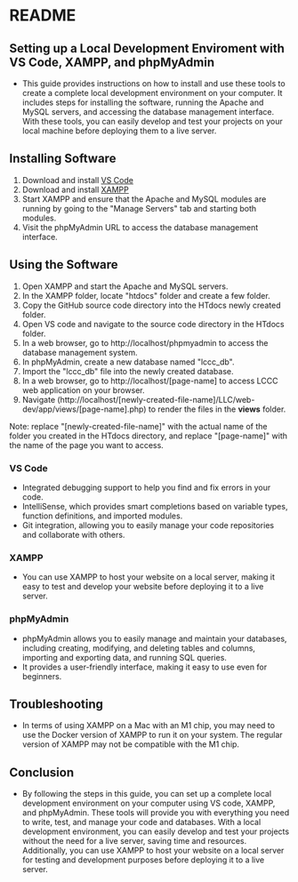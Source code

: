 # README

## Setting up a Local Development Enviroment with VS Code, XAMPP, and phpMyAdmin
+ This guide provides instructions on how to install and use these tools to create a complete local development environment on your computer. It includes steps for installing the software, running the Apache and MySQL servers, and accessing the database management interface. With these tools, you can easily develop and test your projects on your local machine before deploying them to a live server.

## Installing Software
1. Download and install [VS Code](https://code.visualstudio.com/)
2. Download and install [XAMPP](https://www.apachefriends.org/download.html)
3. Start XAMPP and ensure that the Apache and MySQL modules are running by going to the "Manage Servers" tab and starting both modules.
4. Visit the phpMyAdmin URL to access the database management interface.

## Using the Software
1. Open XAMPP and start the Apache and MySQL servers.
2. In the XAMPP folder, locate "htdocs" folder and create a few folder.
3. Copy the GitHub source code directory into the HTdocs newly created folder.
4. Open VS code and navigate to the source code directory in the HTdocs folder.
5. In a web browser, go to http://localhost/phpmyadmin to access the database management system.
6. In phpMyAdmin, create a new database named "lccc_db".
7. Import the "lccc_db" file into the newly created database.
8. In a web browser, go to http://localhost/[page-name] to access LCCC web application on your browser.
9. Navigate (http://localhost/[newly-created-file-name]/LLC/web-dev/app/views/[page-name].php) to render the files in the **views** folder.
 
Note: replace "[newly-created-file-name]" with the actual name of the folder you created in the HTdocs directory, and replace "[page-name]" with the name of the page you want to access.
 
### VS Code
* Integrated debugging support to help you find and fix errors in your code.
* IntelliSense, which provides smart completions based on variable types, function definitions, and imported modules.
* Git integration, allowing you to easily manage your code repositories and collaborate with others.

### XAMPP
* You can use XAMPP to host your website on a local server, making it easy to test and develop your website before deploying it to a live server.

### phpMyAdmin
* phpMyAdmin allows you to easily manage and maintain your databases, including creating, modifying, and deleting tables and columns, importing and exporting data, and running SQL queries.
* It provides a user-friendly interface, making it easy to use even for beginners.

## Troubleshooting
+ In terms of using XAMPP on a Mac with an M1 chip, you may need to use the Docker version of XAMPP to run it on your system. The regular version of XAMPP may not be compatible with the M1 chip.

## Conclusion
+ By following the steps in this guide, you can set up a complete local development environment on your computer using VS code, XAMPP, and phpMyAdmin. These tools will provide you with everything you need to write, test, and manage your code and databases. With a local development environment, you can easily develop and test your projects without the need for a live server, saving time and resources. Additionally, you can use XAMPP to host your website on a local server for testing and development purposes before deploying it to a live server.

